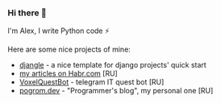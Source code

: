 ### Hi there 👋

I'm Alex, I write Python code ⚡

Here are some nice projects of mine:

- [djangle](https://github.com/c0ntribut0r/djangle) - a nice template for django projects' quick start
- [my articles on Habr.com](https://habr.com/ru/users/kesn/posts/) [RU]
- [VoxelQuestBot](https://t.me/VoxelQuestBot) - telegram IT quest bot [RU]
- [pogrom.dev](https://pogrom.dev) - "Programmer's blog", my personal one [RU]
